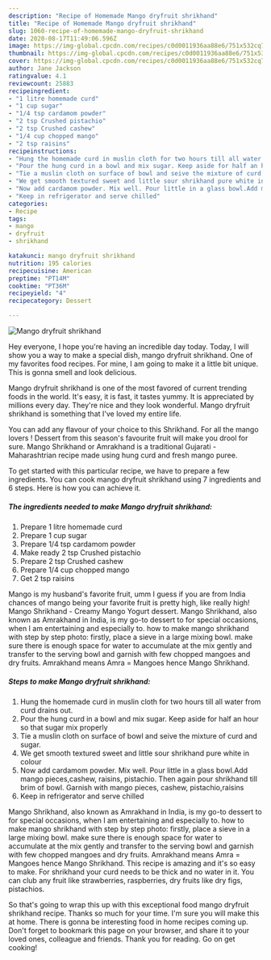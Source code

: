 ```yaml
---
description: "Recipe of Homemade Mango dryfruit shrikhand"
title: "Recipe of Homemade Mango dryfruit shrikhand"
slug: 1060-recipe-of-homemade-mango-dryfruit-shrikhand
date: 2020-08-17T11:49:06.596Z
image: https://img-global.cpcdn.com/recipes/c0d0011936aa88e6/751x532cq70/mango-dryfruit-shrikhand-recipe-main-photo.jpg
thumbnail: https://img-global.cpcdn.com/recipes/c0d0011936aa88e6/751x532cq70/mango-dryfruit-shrikhand-recipe-main-photo.jpg
cover: https://img-global.cpcdn.com/recipes/c0d0011936aa88e6/751x532cq70/mango-dryfruit-shrikhand-recipe-main-photo.jpg
author: Jane Jackson
ratingvalue: 4.1
reviewcount: 25883
recipeingredient:
- "1 litre homemade curd"
- "1 cup sugar"
- "1/4 tsp cardamom powder"
- "2 tsp Crushed pistachio"
- "2 tsp Crushed cashew"
- "1/4 cup chopped mango"
- "2 tsp raisins"
recipeinstructions:
- "Hung the homemade curd in muslin cloth for two hours till all water from curd drains out."
- "Pour the hung curd in a bowl and mix sugar. Keep aside for half an hour so that sugar mix properly"
- "Tie a muslin cloth on surface of bowl and seive the mixture of curd and sugar."
- "We get smooth textured sweet and little sour shrikhand pure white in colour"
- "Now add cardamom powder. Mix well. Pour little in a glass bowl.Add mango pieces,cashew, raisins, pistachio. Then again pour shrikhand till brim of bowl. Garnish with mango pieces, cashew, pistachio,raisins"
- "Keep in refrigerator and serve chilled"
categories:
- Recipe
tags:
- mango
- dryfruit
- shrikhand

katakunci: mango dryfruit shrikhand 
nutrition: 195 calories
recipecuisine: American
preptime: "PT14M"
cooktime: "PT36M"
recipeyield: "4"
recipecategory: Dessert

---
```



![Mango dryfruit shrikhand](https://img-global.cpcdn.com/recipes/c0d0011936aa88e6/751x532cq70/mango-dryfruit-shrikhand-recipe-main-photo.jpg)

Hey everyone, I hope you're having an incredible day today. Today, I will show you a way to make a special dish, mango dryfruit shrikhand. One of my favorites food recipes. For mine, I am going to make it a little bit unique. This is gonna smell and look delicious.

Mango dryfruit shrikhand is one of the most favored of current trending foods in the world. It's easy, it is fast, it tastes yummy. It is appreciated by millions every day. They're nice and they look wonderful. Mango dryfruit shrikhand is something that I've loved my entire life.

You can add any flavour of your choice to this Shrikhand. For all the mango lovers ! Dessert from this season&#39;s favourite fruit will make you drool for sure. Mango Shrikhand or Amrakhand is a traditional Gujarati - Maharashtrian recipe made using hung curd and fresh mango puree.


To get started with this particular recipe, we have to prepare a few ingredients. You can cook mango dryfruit shrikhand using 7 ingredients and 6 steps. Here is how you can achieve it.

<!--inarticleads1-->

##### The ingredients needed to make Mango dryfruit shrikhand:

1. Prepare 1 litre homemade curd
1. Prepare 1 cup sugar
1. Prepare 1/4 tsp cardamom powder
1. Make ready 2 tsp Crushed pistachio
1. Prepare 2 tsp Crushed cashew
1. Prepare 1/4 cup chopped mango
1. Get 2 tsp raisins


Mango is my husband&#39;s favorite fruit, umm I guess if you are from India chances of mango being your favorite fruit is pretty high, like really high! Mango Shrikhand - Creamy Mango Yogurt dessert. Mango Shrikhand, also known as Amrakhand in India, is my go-to dessert to for special occasions, when I am entertaining and especially to. how to make mango shrikhand with step by step photo: firstly, place a sieve in a large mixing bowl. make sure there is enough space for water to accumulate at the mix gently and transfer to the serving bowl and garnish with few chopped mangoes and dry fruits. Amrakhand means Amra = Mangoes hence Mango Shrikhand. 

<!--inarticleads2-->

##### Steps to make Mango dryfruit shrikhand:

1. Hung the homemade curd in muslin cloth for two hours till all water from curd drains out.
1. Pour the hung curd in a bowl and mix sugar. Keep aside for half an hour so that sugar mix properly
1. Tie a muslin cloth on surface of bowl and seive the mixture of curd and sugar.
1. We get smooth textured sweet and little sour shrikhand pure white in colour
1. Now add cardamom powder. Mix well. Pour little in a glass bowl.Add mango pieces,cashew, raisins, pistachio. Then again pour shrikhand till brim of bowl. Garnish with mango pieces, cashew, pistachio,raisins
1. Keep in refrigerator and serve chilled


Mango Shrikhand, also known as Amrakhand in India, is my go-to dessert to for special occasions, when I am entertaining and especially to. how to make mango shrikhand with step by step photo: firstly, place a sieve in a large mixing bowl. make sure there is enough space for water to accumulate at the mix gently and transfer to the serving bowl and garnish with few chopped mangoes and dry fruits. Amrakhand means Amra = Mangoes hence Mango Shrikhand. This recipe is amazing and it&#39;s so easy to make. For shrikhand your curd needs to be thick and no water in it. You can club any fruit like strawberries, raspberries, dry fruits like dry figs, pistachios. 

So that's going to wrap this up with this exceptional food mango dryfruit shrikhand recipe. Thanks so much for your time. I'm sure you will make this at home. There is gonna be interesting food in home recipes coming up. Don't forget to bookmark this page on your browser, and share it to your loved ones, colleague and friends. Thank you for reading. Go on get cooking!
